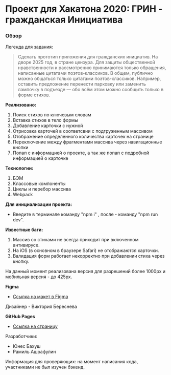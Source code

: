 # Проект для Хакатона 2020: ГРИН - гражданская Инициатива

### Обзор

Легенда для задания:

> Сделать прототип приложения для гражданских инициатив. На дворе 2025 год, в стране цензура.
> Для защиты общественной нравственности к рассмотрению принимаются только обращения, написанные цитатами поэтов-классиков.
> В общем, публично можно общаться только цитатами поэтов-классиков. Например, оставить предложение перенести парковку или заменить лампочку в подъезде — обо всём этом можно сообщить только в форме стихов.

**Реализовано:**

1. Поиск стихов по ключевым словам
2. Вставка стихов в тело формы
3. Добавление карточки с нужной
4. Отрисовка карточей в соответсвии с подгруженным массивом
5. Отображение определенного количества карточек на странице
6. Переключение между фрагментами массива через навигационные кнопки
7. Попап с информацией о проекте, а так же попап с подробной информацией о карточке

**Технологии:**

1. БЭМ
2. Классовые компоненты
3. Циклы и перебор массива
4. Webpack

**Для инициализации проекта:**

- Введите в терминале команду "npm i" , после - команду "npm run dev".

**Известные баги:**

1. Массив со стихами не всегда приходит при включенном антивирусе.
2. На iOS (в основном в браузере Safari) не отображаются карточки.
3. Валидация форм работает некорректно при добавлении стиха через кнопку.

На данный момент реализована версия для разрешений более 1000px и мобильная версия - до 425px.

**Figma**

- [Ссылка на макет в Figma](https://www.figma.com/file/WGfAInURFFMvp71dKEKdIl/Untitled?node-id=0%3A1)

Дизайнер - Виктория Береснева

**GitHub Pages**

- [Ссылка на страницу](https://yunesb.github.io/green/)

Разработчики:

- Юнес Бахуш
- Рамиль Ашрафулин

Информация для проверяющих: на момент написания кода, участниками не был изучен бэкенд.

